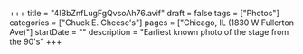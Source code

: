 +++
title = "4lBbZnfLugFgQvsoAh76.avif"
draft = false
tags = ["Photos"]
categories = ["Chuck E. Cheese's"]
pages = ["Chicago, IL (1830 W Fullerton Ave)"]
startDate = ""
description = "Earliest known photo of the stage from the 90's"
+++
